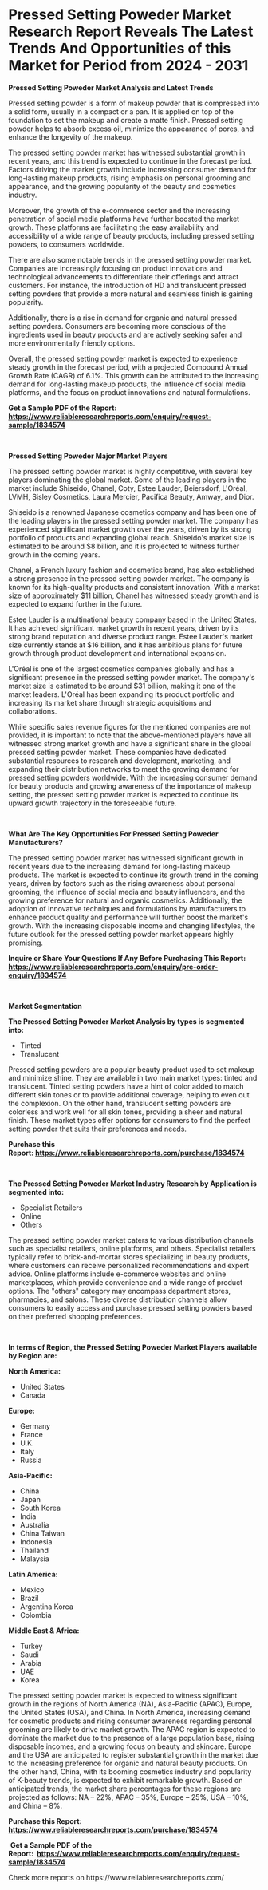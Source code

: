 <p><h1>Pressed Setting Poweder Market Research Report Reveals The Latest Trends And Opportunities of this Market for Period from 2024 - 2031</h1></p><p><strong>Pressed Setting Poweder Market Analysis and Latest Trends</strong></p>
<p><p>Pressed setting powder is a form of makeup powder that is compressed into a solid form, usually in a compact or a pan. It is applied on top of the foundation to set the makeup and create a matte finish. Pressed setting powder helps to absorb excess oil, minimize the appearance of pores, and enhance the longevity of the makeup.</p><p>The pressed setting powder market has witnessed substantial growth in recent years, and this trend is expected to continue in the forecast period. Factors driving the market growth include increasing consumer demand for long-lasting makeup products, rising emphasis on personal grooming and appearance, and the growing popularity of the beauty and cosmetics industry.</p><p>Moreover, the growth of the e-commerce sector and the increasing penetration of social media platforms have further boosted the market growth. These platforms are facilitating the easy availability and accessibility of a wide range of beauty products, including pressed setting powders, to consumers worldwide.</p><p>There are also some notable trends in the pressed setting powder market. Companies are increasingly focusing on product innovations and technological advancements to differentiate their offerings and attract customers. For instance, the introduction of HD and translucent pressed setting powders that provide a more natural and seamless finish is gaining popularity.</p><p>Additionally, there is a rise in demand for organic and natural pressed setting powders. Consumers are becoming more conscious of the ingredients used in beauty products and are actively seeking safer and more environmentally friendly options.</p><p>Overall, the pressed setting powder market is expected to experience steady growth in the forecast period, with a projected Compound Annual Growth Rate (CAGR) of 6.1%. This growth can be attributed to the increasing demand for long-lasting makeup products, the influence of social media platforms, and the focus on product innovations and natural formulations.</p></p>
<p><strong>Get a Sample PDF of the Report:&nbsp; <a href="https://www.reliableresearchreports.com/enquiry/request-sample/1834574">https://www.reliableresearchreports.com/enquiry/request-sample/1834574</a></strong></p>
<p>&nbsp;</p>
<p><strong>Pressed Setting Poweder Major Market Players</strong></p>
<p><p>The pressed setting powder market is highly competitive, with several key players dominating the global market. Some of the leading players in the market include Shiseido, Chanel, Coty, Estee Lauder, Beiersdorf, L'Oréal, LVMH, Sisley Cosmetics, Laura Mercier, Pacifica Beauty, Amway, and Dior.</p><p>Shiseido is a renowned Japanese cosmetics company and has been one of the leading players in the pressed setting powder market. The company has experienced significant market growth over the years, driven by its strong portfolio of products and expanding global reach. Shiseido's market size is estimated to be around $8 billion, and it is projected to witness further growth in the coming years.</p><p>Chanel, a French luxury fashion and cosmetics brand, has also established a strong presence in the pressed setting powder market. The company is known for its high-quality products and consistent innovation. With a market size of approximately $11 billion, Chanel has witnessed steady growth and is expected to expand further in the future.</p><p>Estee Lauder is a multinational beauty company based in the United States. It has achieved significant market growth in recent years, driven by its strong brand reputation and diverse product range. Estee Lauder's market size currently stands at $16 billion, and it has ambitious plans for future growth through product development and international expansion.</p><p>L'Oréal is one of the largest cosmetics companies globally and has a significant presence in the pressed setting powder market. The company's market size is estimated to be around $31 billion, making it one of the market leaders. L'Oréal has been expanding its product portfolio and increasing its market share through strategic acquisitions and collaborations.</p><p>While specific sales revenue figures for the mentioned companies are not provided, it is important to note that the above-mentioned players have all witnessed strong market growth and have a significant share in the global pressed setting powder market. These companies have dedicated substantial resources to research and development, marketing, and expanding their distribution networks to meet the growing demand for pressed setting powders worldwide. With the increasing consumer demand for beauty products and growing awareness of the importance of makeup setting, the pressed setting powder market is expected to continue its upward growth trajectory in the foreseeable future.</p></p>
<p>&nbsp;</p>
<p><strong>What Are The Key Opportunities For Pressed Setting Poweder Manufacturers?</strong></p>
<p><p>The pressed setting powder market has witnessed significant growth in recent years due to the increasing demand for long-lasting makeup products. The market is expected to continue its growth trend in the coming years, driven by factors such as the rising awareness about personal grooming, the influence of social media and beauty influencers, and the growing preference for natural and organic cosmetics. Additionally, the adoption of innovative techniques and formulations by manufacturers to enhance product quality and performance will further boost the market's growth. With the increasing disposable income and changing lifestyles, the future outlook for the pressed setting powder market appears highly promising.</p></p>
<p><strong>Inquire or Share Your Questions If Any Before Purchasing This Report: <a href="https://www.reliableresearchreports.com/enquiry/pre-order-enquiry/1834574">https://www.reliableresearchreports.com/enquiry/pre-order-enquiry/1834574</a></strong></p>
<p>&nbsp;</p>
<p><strong>Market Segmentation</strong></p>
<p><strong>The Pressed Setting Poweder Market Analysis by types is segmented into:</strong></p>
<p><ul><li>Tinted</li><li>Translucent</li></ul></p>
<p><p>Pressed setting powders are a popular beauty product used to set makeup and minimize shine. They are available in two main market types: tinted and translucent. Tinted setting powders have a hint of color added to match different skin tones or to provide additional coverage, helping to even out the complexion. On the other hand, translucent setting powders are colorless and work well for all skin tones, providing a sheer and natural finish. These market types offer options for consumers to find the perfect setting powder that suits their preferences and needs.</p></p>
<p><strong>Purchase this Report:&nbsp;<a href="https://www.reliableresearchreports.com/purchase/1834574">https://www.reliableresearchreports.com/purchase/1834574</a></strong></p>
<p>&nbsp;</p>
<p><strong>The Pressed Setting Poweder Market Industry Research by Application is segmented into:</strong></p>
<p><ul><li>Specialist Retailers</li><li>Online</li><li>Others</li></ul></p>
<p><p>The pressed setting powder market caters to various distribution channels such as specialist retailers, online platforms, and others. Specialist retailers typically refer to brick-and-mortar stores specializing in beauty products, where customers can receive personalized recommendations and expert advice. Online platforms include e-commerce websites and online marketplaces, which provide convenience and a wide range of product options. The "others" category may encompass department stores, pharmacies, and salons. These diverse distribution channels allow consumers to easily access and purchase pressed setting powders based on their preferred shopping preferences.</p></p>
<p>&nbsp;</p>
<p><strong>In terms of Region, the Pressed Setting Poweder Market Players available by Region are:</strong></p>
<p>
    <p> <strong> North America: </strong>
        <ul>
            <li>United States</li>
            <li>Canada</li>
        </ul>
        </p> 
    <p> <strong> Europe: </strong>
        <ul>
            <li>Germany</li>
            <li>France</li>
            <li>U.K.</li>
            <li>Italy</li>
            <li>Russia</li>
        </ul>
        </p> 
    <p> <strong> Asia-Pacific: </strong>
        <ul>
            <li>China</li>
            <li>Japan</li>
            <li>South Korea</li>
            <li>India</li>
            <li>Australia</li>
            <li>China Taiwan</li>
            <li>Indonesia</li>
            <li>Thailand</li>
            <li>Malaysia</li>
        </ul>
        </p> 
    <p> <strong> Latin America: </strong>
        <ul>
            <li>Mexico</li>
            <li>Brazil</li>
            <li>Argentina Korea</li>
            <li>Colombia</li>
        </ul>
        </p> 
    <p> <strong> Middle East & Africa: </strong>
        <ul>
            <li>Turkey</li>
            <li>Saudi</li>
            <li>Arabia</li>
            <li>UAE</li>
            <li>Korea</li>
        </ul>
    </p>
    </p>
<p><p>The pressed setting powder market is expected to witness significant growth in the regions of North America (NA), Asia-Pacific (APAC), Europe, the United States (USA), and China. In North America, increasing demand for cosmetic products and rising consumer awareness regarding personal grooming are likely to drive market growth. The APAC region is expected to dominate the market due to the presence of a large population base, rising disposable incomes, and a growing focus on beauty and skincare. Europe and the USA are anticipated to register substantial growth in the market due to the increasing preference for organic and natural beauty products.  On the other hand, China, with its booming cosmetics industry and popularity of K-beauty trends, is expected to exhibit remarkable growth. Based on anticipated trends, the market share percentages for these regions are projected as follows: NA – 22%, APAC – 35%, Europe – 25%, USA – 10%, and China – 8%.</p></p>
<p><strong>Purchase this Report: <a href="https://www.reliableresearchreports.com/purchase/1834574">https://www.reliableresearchreports.com/purchase/1834574</a></strong></p>
<p>&nbsp;<strong>Get a Sample PDF of the Report:&nbsp;&nbsp;<a href="https://www.reliableresearchreports.com/enquiry/request-sample/1834574">https://www.reliableresearchreports.com/enquiry/request-sample/1834574</a></strong></p>
<p><strong></strong></p>
<p>Check more reports on https://www.reliableresearchreports.com/</p>